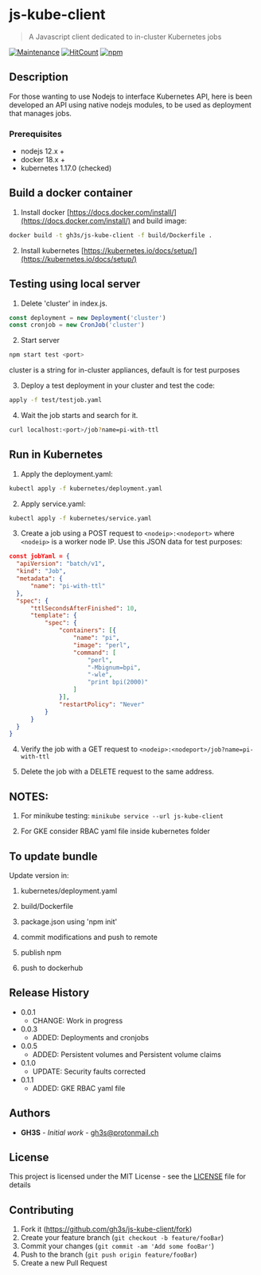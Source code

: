 # js-kube-client
> A Javascript client dedicated to in-cluster Kubernetes jobs

[![Maintenance](https://img.shields.io/badge/Maintained%3F-yes-green.svg)](https://github.com/gh3s/js-kube-client/graphs/commit-activity)
[![HitCount](https://img.shields.io/github/issues/gh3s/js-kube-client/total.svg)](http://hits.dwyl.io/GH3S/JS-KUBE-CLIENT)
[![npm](https://img.shields.io/npm/dw/js-kube-client)](https://www.npmjs.com/package/js-kube-client)

## Description

For those wanting to use Nodejs to interface Kubernetes API, here is been developed an API using native nodejs modules, to be used as deployment that manages jobs.

### Prerequisites

* nodejs 12.x +
* docker 18.x +
* kubernetes 1.17.0 (checked)

## Build a docker container 

1. Install docker [https://docs.docker.com/install/](https://docs.docker.com/install/) and build image:
```sh
docker build -t gh3s/js-kube-client -f build/Dockerfile .
```
2. Install kubernetes [https://kubernetes.io/docs/setup/](https://kubernetes.io/docs/setup/) 

## Testing using local server

1. Delete 'cluster' in index.js.
```js
const deployment = new Deployment('cluster')
const cronjob = new CronJob('cluster')
```
2. Start server
```sh
npm start test <port>
```
cluster is a string for in-cluster appliances, default is for test purposes

3. Deploy a test deployment in your cluster and test the code:
```sh
apply -f test/testjob.yaml
```
4. Wait the job starts and search for it.
```sh
curl localhost:<port>/job?name=pi-with-ttl
```

## Run in Kubernetes

1. Apply the deployment.yaml:
```sh
kubectl apply -f kubernetes/deployment.yaml
```
2. Apply service.yaml:
```sh
kubectl apply -f kubernetes/service.yaml
```
3. Create a job using a POST request to `<nodeip>:<nodeport>` where `<nodeip>` is a worker node IP.  Use this JSON data for test purposes:
```JSON
const jobYaml = {
  "apiVersion": "batch/v1",
  "kind": "Job",
  "metadata": {
      "name": "pi-with-ttl"
  },
  "spec": {
      "ttlSecondsAfterFinished": 10,
      "template": {
          "spec": {
              "containers": [{
                  "name": "pi",
                  "image": "perl",
                  "command": [
                      "perl",
                      "-Mbignum=bpi",
                      "-wle",
                      "print bpi(2000)"
                  ]
              }],
              "restartPolicy": "Never"
          }
      }
  }
}
```

4. Verify the job with a GET request to `<nodeip>:<nodeport>/job?name=pi-with-ttl`

5. Delete the job with a DELETE request to the same address.
## NOTES: 
1. For minikube testing: ```minikube service --url js-kube-client```

2. For GKE consider RBAC yaml file inside kubernetes folder


## To update bundle

Update version in:

1. kubernetes/deployment.yaml

2. build/Dockerfile

3. package.json using 'npm init'

4. commit modifications and push to remote

5. publish npm

6. push to dockerhub


## Release History

* 0.0.1
    * CHANGE: Work in progress
* 0.0.3
    * ADDED: Deployments and cronjobs
* 0.0.5
    * ADDED: Persistent volumes and Persistent volume claims
* 0.1.0
    * UPDATE: Security faults corrected
* 0.1.1
    * ADDED: GKE RBAC yaml file

## Authors

* **GH3S** - *Initial work*  - gh3s@protonmail.ch

## License

This project is licensed under the MIT License - see the [LICENSE](LICENSE) file for details

## Contributing
1. Fork it (<https://github.com/gh3s/js-kube-client/fork>)
2. Create your feature branch (`git checkout -b feature/fooBar`)
3. Commit your changes (`git commit -am 'Add some fooBar'`)
4. Push to the branch (`git push origin feature/fooBar`)
5. Create a new Pull Request
